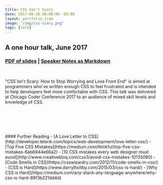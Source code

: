 ```yaml
---
title: CSS Isn't Scary
date: 2017-06-26 00:00:00 -05:00
layout: portfolio_item
image: "/img/css-scary.png"
tags: [talk]
---
```


## A one hour talk, June 2017
### [PDF of slides](/documents/css-isnt-scary.pdf) | [Speaker Notes as Markdown](/documents/css-isnt-scary.md)

<br>

"CSS Isn't Scary: How to Stop Worrying and Love Front End" is aimed at programmers who've written enough CSS to feel frustrated and is intended to help developers feel more comfortable with CSS. This talk was delivered at Chicago Coder Conference 2017 to an audience of mixed skill levels and knowledge of CSS.

<br><br>


<script async class="speakerdeck-embed" data-id="e62ba15e20154c0aab5c6596255b7d7b" data-ratio="1.77777777777778" src="//speakerdeck.com/assets/embed.js"></script>

<br>
<br>
#### Further Reading
- [A Love Letter to CSS](http://developer.telerik.com/topics/web-development/love-letter-css/)
- [Top Five CSS Mistakes](https://medium.com/thinkful/top-five-css-mistakes-6ab6944e66a2)
- [10 CSS mistakes every web designer must avoid](http://www.creativebloq.com/css3/avoid-css-mistakes-10135080)
- [Code Smells in CSS](https://csswizardry.com/2012/11/code-smells-in-css/)
- [CSS is Hard](https://www.darrylholtby.com/2015/03/css-is-hard/)
- [Why CSS is Hard](https://medium.com/any-stack-any-language-anywhere/why-css-is-hard-89f3b221dd4d)
